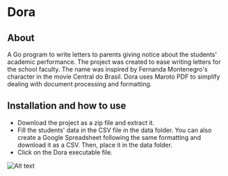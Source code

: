 # Dora

## About
A Go program to write letters to parents giving notice about the students' academic performance. The project was created to ease writing letters for the school faculty. The name was inspired by Fernanda Montenegro's character in the movie Central do Brasil. Dora uses Maroto PDF to simplify dealing with document processing and formatting.

## Installation and how to use
- Download the project as a zip file and extract it.
- Fill the students' data in the CSV file in the data folder. You can also create a Google Spreadsheet following the same formatting and download it as a CSV. Then, place it in the data folder.
- Click on the Dora executable file.

![Alt text](https://s.glbimg.com/og/rg/f/original/2011/12/02/central-1.jpg)
